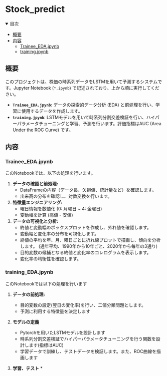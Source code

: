 # Stock_predict

<details open>
<summary>目次</summary>

* [概要](#概要)
* [内容](#内容)
  * [Trainee_EDA.jpynb](#trainee_edajpynb)
  * [training.jpynb](#trainingjpynb)
</details>

## 概要

このプロジェクトは、株価の時系列データをLSTMを用いて予測するシステムです。Jupyter Notebook (`*.ipynb`) で記述されており、上から順に実行してください。

* **`Trainee_EDA.jpynb`**: データの探索的データ分析 (EDA) と前処理を行い、学習に使用するデータを作成します。
* **`training.jpynb`**: LSTMモデルを用いて時系列分割交差検証を行い、ハイパーパラメータチューニングと学習、予測を行います。評価指標はAUC (Area Under the ROC Curve) です。

## 内容

### Trainee_EDA.jpynb

このNotebookでは、以下の処理を行います。

1. **データの確認と前処理:**
    * DataFrameの内容（データ長、欠損値、統計量など）を確認します。
    * 出来高の分布を確認し、対数変換を行います。
2. **特徴量エンジニアリング:**
    * 曜日情報を数値化 (0: 月曜日 ~ 4: 金曜日)
    * 変動幅を計算 (高値 - 安値)
3. **データの可視化と分析:**
    * 終値と変動幅のボックスプロットを作成し、外れ値を確認します。
    * 変動幅と変化率の分布を可視化します。
    * 終値の平均を年、月、曜日ごとに折れ線プロットで描画し、傾向を分析します。 (通年平均、1990年から10年ごと、2020年から毎年の3通り)
    * 目的変数の候補となる終値と変化率のコレログラムを表示します。
    * 変化率の均衡性を確認します。

### training_EDA.jpynb

このNotebookでは以下の処理を行います
1. **データの前処理:**
   * 目的変数の設定(翌日の変化率)を行い、二値分類問題とします。
   * 予測に利用する特徴量を決定します
     
2. **モデルの定義**
   * Pytorchを用いたLSTMモデルを設計します
   * 時系列分割交差検証でハイパーパラメータチューニングを行う関数を設計します(指標はAUC)
   * 学習データで訓練し、テストデータを検証します。また、ROC曲線を描画します
     
3. **学習、テスト**
   *

